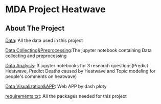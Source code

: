 # MDA Project Heatwave
## About The Project
[Data](https://github.com/Themaoyc/MDA/tree/main/Data): All the data used in this project

[Data Collecting&Preprocessing](https://github.com/Themaoyc/MDA/tree/main/Data%20Collecting%26Preprocessing):The jupyter notebook containing Data collecting and preprocessing

[Data Analysis](https://github.com/Themaoyc/MDA/tree/main/Data%20Analysis): 3 jupyter notebooks for 3 research questions(Predict Heatwave, Predict Deaths caused by Heatwave and Topic modeling for people's comments on heatwave)

[Data Visualization&APP](https://github.com/Themaoyc/MDA/tree/main/Data%20Visualization%26APP): Web APP by dash ploty

[requirements.txt](https://github.com/Themaoyc/MDA/blob/main/requirements.txt): All the packages needed for this project